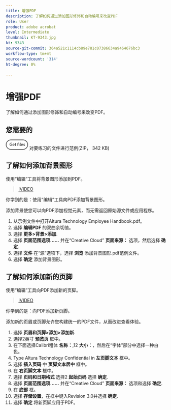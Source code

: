 ```yaml
---
title: 增强PDF
description: 了解如何通过添加图形修饰和自动编号来改变PDF
role: User
product: adobe acrobat
level: Intermediate
thumbnail: KT-9343.jpg
kt: 9343
source-git-commit: 364a521c1114cb89e781c07386634a9464676bc3
workflow-type: tm+mt
source-wordcount: '314'
ht-degree: 0%

---
```


# 增强PDF

了解如何通过添加图形修饰和自动编号来改变PDF。

## 您需要的

[![获取文件](../assets/Getfiles.png)](../assets/Enhance.zip) 对要练习的文件进行范例(ZIP， 342 KB)

## 了解如何添加背景图形

使用“编辑”工具将背景图形添加到PDF。

>[!VIDEO](https://video.tv.adobe.com/v/338746?hidetitle=true)

你学到的是：使用“编辑”工具向PDF添加背景图形。

添加背景使您可以向PDF添加视觉元素，而无需返回原始源文件或应用程序。

1. 从示例文件中打开Altura Technology Employee Handbook.pdf。
1. 选择 **编辑PDF** 的双曲余切值。
1. 选择 **更多>背景>添加**.
1. 选择 **页面范围选项……** 并在“Creative Cloud” **页面来源：** 选项，然后选择 **确定**.
1. 选择 **文件** 在“源”选项下，选择 **浏览** 添加背景图形.pdf范例文件。
1. 选择 **确定** 添加背景图形。

## 了解如何添加新的页脚

使用“编辑”工具向PDF添加新的页脚。

>[!VIDEO](https://video.tv.adobe.com/v/338745?hidetitle=true)

你学到的是：向PDF添加新页脚。

添加新的页眉或页脚允许您构建统一的PDF文件，从而改进查看体验。

1. 选择 **页眉和页脚>添加>添加新**.
1. 选择2英寸 **预览页** 框中。
1. 在下面选择Calibri粗体 **名称：**,12 **大小：**，然后在“字体”部分中选择一种白色。
1. Type Altura Technology Confidential in **左页脚文本** 框中。
1. 选择 **插入页码** 中 **页脚文本居中** 框中。
1. 在 **右页脚文本** 框中。
1. 选择 **页码和日期格式** 选择2 **起始页码** 选择 **确定**.
1. 选择 **页面范围选项……** 并在“Creative Cloud” **页面来源：** 选项和选择 **确定**.
1. 在 **底部** 框。
1. 选择 **存储设置**，在框中键入Revision 3.0并选择 **确定**.
1. 选择 **确定** 将新页脚应用于PDF。


